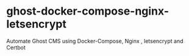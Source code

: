 # ghost-docker-compose-nginx-letsencrypt
Automate Ghost CMS using Docker-Compose, Nginx , letsencrypt and Certbot
